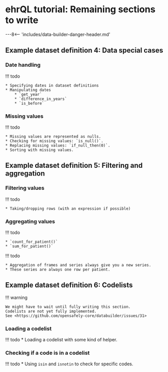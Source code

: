 # ehrQL tutorial: Remaining sections to write

---8<-- 'includes/data-builder-danger-header.md'

## Example dataset definition 4: Data special cases

### Date handling

!!! todo

    * Specifying dates in dataset definitions
    * Manipulating dates
        * `get_year`
        * `difference_in_years`
        * `is_before`

### Missing values

!!! todo

    * Missing values are represented as nulls.
    * Checking for missing values: `is_null()`.
    * Replacing missing values: `if_null_then(0)`.
    * Sorting with missing values.

## Example dataset definition 5: Filtering and aggregation

### Filtering values

!!! todo

    * Taking/dropping rows (with an expression if possible)

### Aggregating values

!!! todo

    * `count_for_patient()`
    * `sum_for_patient()`

!!! todo

    * Aggregation of frames and series always give you a new series.
    * These series are always one row per patient.

## Example dataset definition 6: Codelists

!!! warning

    We might have to wait until fully writing this section.
    Codelists are not yet fully implemented.
    See <https://github.com/opensafely-core/databuilder/issues/31>

### Loading a codelist

!!! todo
    * Loading a codelist with some kind of helper.

### Checking if a code is in a codelist

!!! todo
    * Using `isin` and `isnotin` to check for specific codes.

